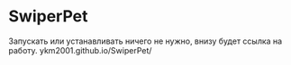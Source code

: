 # SwiperPet
Запускать или устанавливать ничего не нужно, внизу будет ссылка на работу.
ykm2001.github.io/SwiperPet/
